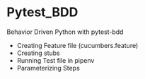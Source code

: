 # Pytest_BDD
Behavior Driven Python with pytest-bdd
* Creating Feature file (cucumbers.feature)
* Creating stubs
* Running Test file in pipenv
* Parameterizing Steps